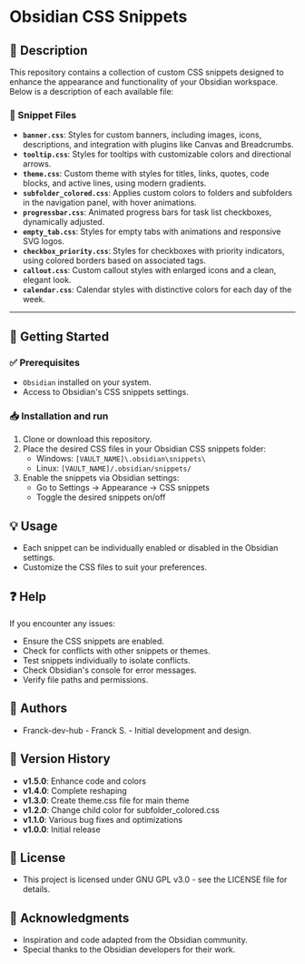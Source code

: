 # Obsidian CSS Snippets
## 📌 Description
This repository contains a collection of custom CSS snippets designed to enhance the appearance and functionality of your Obsidian workspace. Below is a description of each available file:

### 📁 Snippet Files
- **`banner.css`**: Styles for custom banners, including images, icons, descriptions, and integration with plugins like Canvas and Breadcrumbs.
- **`tooltip.css`**: Styles for tooltips with customizable colors and directional arrows.
- **`theme.css`**: Custom theme with styles for titles, links, quotes, code blocks, and active lines, using modern gradients.
- **`subfolder_colored.css`**: Applies custom colors to folders and subfolders in the navigation panel, with hover animations.
- **`progressbar.css`**: Animated progress bars for task list checkboxes, dynamically adjusted.
- **`empty_tab.css`**: Styles for empty tabs with animations and responsive SVG logos.
- **`checkbox_priority.css`**: Styles for checkboxes with priority indicators, using colored borders based on associated tags.
- **`callout.css`**: Custom callout styles with enlarged icons and a clean, elegant look.
- **`calendar.css`**: Calendar styles with distinctive colors for each day of the week.

---

## 🚀 Getting Started
### ✅ Prerequisites
- `Obsidian` installed on your system.
- Access to Obsidian's CSS snippets settings.

### 📥 Installation and run
1. Clone or download this repository.
2. Place the desired CSS files in your Obsidian CSS snippets folder:
   - Windows: `[VAULT_NAME]\.obsidian\snippets\`
   - Linux: `[VAULT_NAME]/.obsidian/snippets/`
3. Enable the snippets via Obsidian settings:
   - Go to Settings → Appearance → CSS snippets
   - Toggle the desired snippets on/off

## 💡 Usage
- Each snippet can be individually enabled or disabled in the Obsidian settings.
- Customize the CSS files to suit your preferences.

## ❓ Help
If you encounter any issues:
- Ensure the CSS snippets are enabled.
- Check for conflicts with other snippets or themes.
- Test snippets individually to isolate conflicts.
- Check Obsidian's console for error messages.
- Verify file paths and permissions.

## 👥 Authors
- Franck-dev-hub - Franck S. - Initial development and design.

## 📝 Version History
* **v1.5.0**: Enhance code and colors
* **v1.4.0**: Complete reshaping
* **v1.3.0**: Create theme.css file for main theme
* **v1.2.0**: Change child color for subfolder_colored.css
* **v1.1.0**: Various bug fixes and optimizations
* **v1.0.0**: Initial release

## 📜 License
- This project is licensed under GNU GPL v3.0 - see the LICENSE file for details.

## 💖 Acknowledgments
- Inspiration and code adapted from the Obsidian community.
- Special thanks to the Obsidian developers for their work.